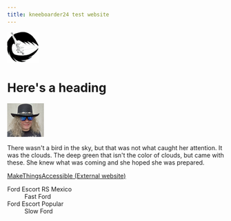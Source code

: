 ```yaml
---
title: kneeboarder24 test website
---
```

![kneeboarder logo](/images/kneeboarder2_reasonably_small.png)
# Here's a heading
![Steve Wilkinson](/images/scw.png)

There wasn't a bird in the sky, but that was not what caught her attention. It was the clouds. The deep green that isn't the color of clouds, but came with these. She knew what was coming and she hoped she was prepared.

[MakeThingsAccessible (External website)](https://www.makethingsaccessible.com/)

<dl>
  <dt>Ford Escort RS Mexico</dt>
  <dd>Fast Ford</dd>
  <dt>Ford Escort Popular</dt>
  <dd>Slow Ford</dd>
</dl>
